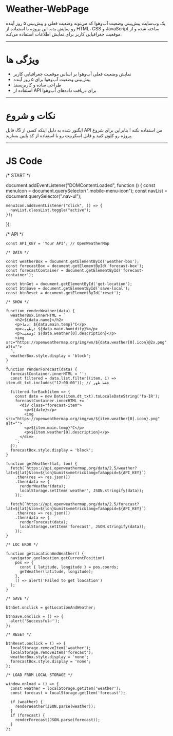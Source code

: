 # Weather-WebPage

یک وب‌سایت پیش‌بینی وضعیت آب‌وهوا که می‌تونه وضعیت فعلی و پیش‌بینی ۵ روز آینده رو نمایش بده. این پروژه با استفاده از HTML، CSS و JavaScript ساخته شده و از موقعیت جغرافیایی کاربر برای نمایش اطلاعات استفاده می‌کنه.

---

# ویژگی ها
- نمایش وضعیت فعلی آب‌وهوا بر اساس موقعیت جغرافیایی کاربر
- پیش‌بینی وضعیت آب‌وهوا برای ۵ روز آینده
- طراحی ساده و کاربرپسند
- استفاده از API برای دریافت داده‌های آب‌وهوا

---

# نکات و شروع
فایل JS ایگنور شده به دلیل اینکه کسی از API من استفاده نکنه ! بنابراین برای شروع پروژه رو کلون کنید و فایل اسکریپت رو با استفاده از کد پایین بسازید.

---

# JS Code
/* START */

document.addEventListener("DOMContentLoaded", function () {
    const menuIcon = document.querySelector(".mobile-menu-icon");
    const navList = document.querySelector(".nav-ul");

    menuIcon.addEventListener("click", () => {
      navList.classList.toggle("active");
    });
  });

  /* API */

    const API_KEY = 'Your API'; // OpenWeatherMap

    /* DATA */

    const weatherBox = document.getElementById('weather-box');
    const forecastBox = document.getElementById('forecast-box');
    const forecastContainer = document.getElementById('forecast-container');

    const btnGet = document.getElementById('get-location');
    const btnSave = document.getElementById('save-local');
    const btnReset = document.getElementById('reset');

    /* SHOW */

    function renderWeather(data) {
      weatherBox.innerHTML = `
        <h2>${data.name}</h2>
        <p>دما: ${data.main.temp}°C</p>
        <p>رطوبت: ${data.main.humidity}%</p>
        <p>وضعیت: ${data.weather[0].description}</p>
        <img src="https://openweathermap.org/img/wn/${data.weather[0].icon}@2x.png" alt="">
      `;
      weatherBox.style.display = 'block';
    }

    function renderForecast(data) {
      forecastContainer.innerHTML = '';
      const filtered = data.list.filter((item, i) => item.dt_txt.includes("12:00:00")); // فقط ظهر

      filtered.forEach(item => {
        const date = new Date(item.dt_txt).toLocaleDateString('fa-IR');
        forecastContainer.innerHTML += `
          <div class="forecast-item">
            <p>${date}</p>
            <img src="https://openweathermap.org/img/wn/${item.weather[0].icon}.png" alt="">
            <p>${item.main.temp}°C</p>
            <p>${item.weather[0].description}</p>
          </div>
        `;
      });
      forecastBox.style.display = 'block';
    }

    function getWeather(lat, lon) {
      fetch(`https://api.openweathermap.org/data/2.5/weather?lat=${lat}&lon=${lon}&units=metric&lang=fa&appid=${API_KEY}`)
        .then(res => res.json())
        .then(data => {
          renderWeather(data);
          localStorage.setItem('weather', JSON.stringify(data));
        });

      fetch(`https://api.openweathermap.org/data/2.5/forecast?lat=${lat}&lon=${lon}&units=metric&lang=fa&appid=${API_KEY}`)
        .then(res => res.json())
        .then(data => {
          renderForecast(data);
          localStorage.setItem('forecast', JSON.stringify(data));
        });
    }

    /* LOC EROR */

    function getLocationAndWeather() {
      navigator.geolocation.getCurrentPosition(
        pos => {
          const { latitude, longitude } = pos.coords;
          getWeather(latitude, longitude);
        },
        () => alert('Failed to get loacation')
      );
    }

    /* SAVE */

    btnGet.onclick = getLocationAndWeather;

    btnSave.onclick = () => {
      alert('Successful✅');
    };

    /* RESET */

    btnReset.onclick = () => {
      localStorage.removeItem('weather');
      localStorage.removeItem('forecast');
      weatherBox.style.display = 'none';
      forecastBox.style.display = 'none';
    };

    /* LOAD FROM LOCAL STORAGE */

    window.onload = () => {
      const weather = localStorage.getItem('weather');
      const forecast = localStorage.getItem('forecast');

      if (weather) {
        renderWeather(JSON.parse(weather));
      }
      if (forecast) {
        renderForecast(JSON.parse(forecast));
      }
    };
    
